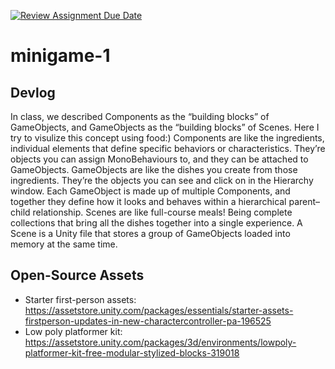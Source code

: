 [![Review Assignment Due Date](https://classroom.github.com/assets/deadline-readme-button-22041afd0340ce965d47ae6ef1cefeee28c7c493a6346c4f15d667ab976d596c.svg)](https://classroom.github.com/a/d-DorLAf)
# minigame-1
## Devlog
In class, we described Components as the “building blocks” of GameObjects, and GameObjects as the “building blocks” of Scenes. Here I try to visulize this concept using food:) Components are like the ingredients, individual elements that define specific behaviors or characteristics. They’re objects you can assign MonoBehaviours to, and they can be attached to GameObjects.  GameObjects are like the dishes you create from those ingredients. They’re the objects you can see and click on in the Hierarchy window. Each GameObject is made up of multiple Components, and together they define how it looks and behaves within a hierarchical parent–child relationship. Scenes are like full-course meals! Being complete collections that bring all the dishes together into a single experience. A Scene is a Unity file that stores a group of GameObjects loaded into memory at the same time. 

## Open-Source Assets
- Starter first-person assets: https://assetstore.unity.com/packages/essentials/starter-assets-firstperson-updates-in-new-charactercontroller-pa-196525
- Low poly platformer kit: https://assetstore.unity.com/packages/3d/environments/lowpoly-platformer-kit-free-modular-stylized-blocks-319018 

